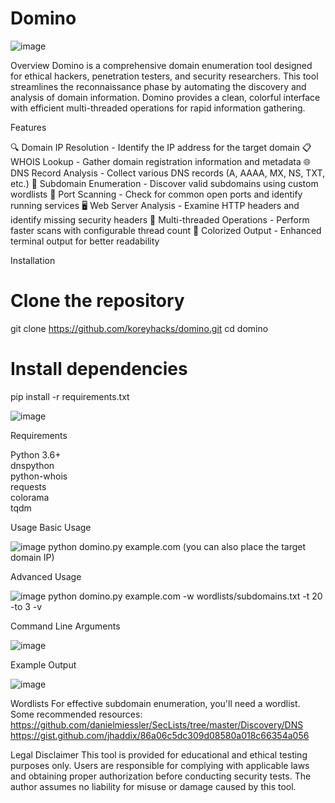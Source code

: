 # Domino

![image](https://github.com/user-attachments/assets/72793681-9c97-4261-a0d3-1e2cbd547ff8)

Overview
Domino is a comprehensive domain enumeration tool designed for ethical hackers, penetration testers, and security researchers. This tool streamlines the reconnaissance phase by automating the discovery and analysis of domain information. Domino provides a clean, colorful interface with efficient multi-threaded operations for rapid information gathering.

Features

🔍 Domain IP Resolution - Identify the IP address for the target domain
📋 WHOIS Lookup - Gather domain registration information and metadata
🌐 DNS Record Analysis - Collect various DNS records (A, AAAA, MX, NS, TXT, etc.)
🔎 Subdomain Enumeration - Discover valid subdomains using custom wordlists
🚪 Port Scanning - Check for common open ports and identify running services
🖥️ Web Server Analysis - Examine HTTP headers and identify missing security headers
🧵 Multi-threaded Operations - Perform faster scans with configurable thread count
🎨 Colorized Output - Enhanced terminal output for better readability

Installation
# Clone the repository
git clone https://github.com/koreyhacks/domino.git
cd domino

# Install dependencies
pip install -r requirements.txt

![image](https://github.com/user-attachments/assets/eeb47baf-433b-40a6-90b6-31266d939e9b)

Requirements

Python 3.6+
<br>
dnspython
<br>
python-whois
<br>
requests
<br>
colorama
<br>
tqdm

Usage
Basic Usage

![image](https://github.com/user-attachments/assets/805d6f00-2802-4db7-9acf-7b93677a44e8)
python domino.py example.com (you can also place the target domain IP)

Advanced Usage

![image](https://github.com/user-attachments/assets/025234e6-9367-414b-97dc-b58fb0fb26fd)
python domino.py example.com -w wordlists/subdomains.txt -t 20 -to 3 -v

Command Line Arguments

![image](https://github.com/user-attachments/assets/20ec2a72-7cd7-403c-8fb5-511a6b0c7fa7)

Example Output

![image](https://github.com/user-attachments/assets/9c7a7726-8287-48e6-aeef-a80155f79b47)

Wordlists
For effective subdomain enumeration, you'll need a wordlist. Some recommended resources:
https://github.com/danielmiessler/SecLists/tree/master/Discovery/DNS
https://gist.github.com/jhaddix/86a06c5dc309d08580a018c66354a056

Legal Disclaimer
This tool is provided for educational and ethical testing purposes only. Users are responsible for complying with applicable laws and obtaining proper authorization before conducting security tests. The author assumes no liability for misuse or damage caused by this tool.
